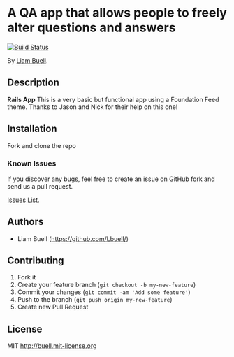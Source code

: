# A QA app that allows people to freely alter questions and answers


[![Build Status](https://travis-ci.org/Lbuell/Portfolio.png?branch=master)](https://travis-ci.org/Lbuell/Portfolio)

By [Liam Buell](http://www.liambuell.com).


## Description
**Rails App** This is a very basic but functional app using a Foundation Feed theme.  Thanks to Jason and Nick for their help on this one!
## Installation

Fork and clone the repo 


### Known Issues

If you discover any bugs, feel free to create an issue on GitHub fork and
send us a pull request.

[Issues List](https://github.com/lbuell/portfolio/issues).

## Authors

* Liam Buell (https://github.com/Lbuell/)


## Contributing

1. Fork it
2. Create your feature branch (`git checkout -b my-new-feature`)
3. Commit your changes (`git commit -am 'Add some feature'`)
4. Push to the branch (`git push origin my-new-feature`)
5. Create new Pull Request


## License

MIT http://buell.mit-license.org
